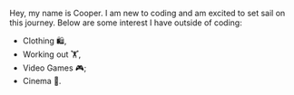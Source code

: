 Hey, my name is Cooper.
I am new to coding and am excited to set sail on this journey.
Below are some interest I have outside of coding:
  - Clothing 🛍️,
  - Working out 🏋️,
  - Video Games 🎮;
  - Cinema 🎦.

<!---
cooperclark3/cooperclark3 is a ✨ special ✨ repository because its `README.md` (this file) appears on your GitHub profile.
You can click the Preview link to take a look at your changes.
--->
